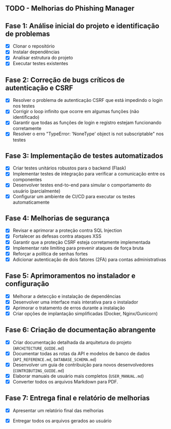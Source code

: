 ## TODO - Melhorias do Phishing Manager

## Fase 1: Análise inicial do projeto e identificação de problemas
- [x] Clonar o repositório
- [x] Instalar dependências
- [x] Analisar estrutura do projeto
- [x] Executar testes existentes

## Fase 2: Correção de bugs críticos de autenticação e CSRF
- [x] Resolver o problema de autenticação CSRF que está impedindo o login nos testes
- [x] Corrigir o loop infinito que ocorre em algumas funções (não identificado)
- [x] Garantir que todas as funções de login e registro estejam funcionando corretamente
- [x] Resolver o erro "TypeError: 'NoneType' object is not subscriptable" nos testes

## Fase 3: Implementação de testes automatizados
- [x] Criar testes unitários robustos para o backend (Flask)
- [x] Implementar testes de integração para verificar a comunicação entre os componentes
- [x] Desenvolver testes end-to-end para simular o comportamento do usuário (parcialmente)
- [x] Configurar um ambiente de CI/CD para executar os testes automaticamente

## Fase 4: Melhorias de segurança
- [x] Revisar e aprimorar a proteção contra SQL Injection
- [x] Fortalecer as defesas contra ataques XSS
- [x] Garantir que a proteção CSRF esteja corretamente implementada
- [x] Implementar rate limiting para prevenir ataques de força bruta
- [x] Reforçar a política de senhas fortes
- [x] Adicionar autenticação de dois fatores (2FA) para contas administrativas

## Fase 5: Aprimoramentos no instalador e configuração
- [x] Melhorar a detecção e instalação de dependências
- [x] Desenvolver uma interface mais interativa para o instalador
- [x] Aprimorar o tratamento de erros durante a instalação
- [x] Criar opções de implantação simplificadas (Docker, Nginx/Gunicorn)

## Fase 6: Criação de documentação abrangente
- [x] Criar documentação detalhada da arquitetura do projeto (`ARCHITECTURE_GUIDE.md`)
- [x] Documentar todas as rotas da API e modelos de banco de dados (`API_REFERENCE.md`, `DATABASE_SCHEMA.md`)
- [x] Desenvolver um guia de contribuição para novos desenvolvedores (`CONTRIBUTING_GUIDE.md`)
- [x] Elaborar manuais de usuário mais completos (`USER_MANUAL.md`)
- [x] Converter todos os arquivos Markdown para PDF.

## Fase 7: Entrega final e relatório de melhorias
- [x] Apresentar um relatório final das melhorias
- [x] Entregar todos os arquivos gerados ao usuário

